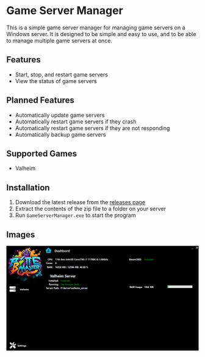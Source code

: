 # Game Server Manager

This is a simple game server manager for managing game servers on a Windows server. It is designed to be simple and easy to use, and to be able to manage multiple game servers at once.

## Features

- Start, stop, and restart game servers
- View the status of game servers

## Planned Features

- Automatically update game servers
- Automatically restart game servers if they crash
- Automatically restart game servers if they are not responding
- Automatically backup game servers

## Supported Games

- Valheim

## Installation

1. Download the latest release from the [releases page](https://github.com/le3tspeak/ByteMaster/releases)
2. Extract the contents of the zip file to a folder on your server
3. Run `GameServerManager.exe` to start the program

## Images

![Plot](Resources/MainWindow.png)